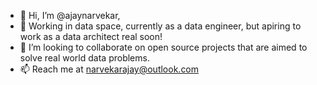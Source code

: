 - 👋 Hi, I’m @ajaynarvekar, 
- 💼 Working in data space, currently as a data engineer, but apiring to work as a data architect real soon!
- 💞️ I’m looking to collaborate on open source projects that are aimed to solve real world data problems.
- 📫 Reach me at narvekarajay@outlook.com

<!---
ajaynarvekar/ajaynarvekar is a ✨ special ✨ repository because its `README.md` (this file) appears on your GitHub profile.
You can click the Preview link to take a look at your changes.
--->
